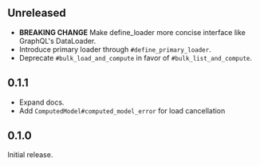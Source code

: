## Unreleased
- **BREAKING CHANGE** Make define_loader more concise interface like GraphQL's DataLoader.
- Introduce primary loader through `#define_primary_loader`.
- Deprecate `#bulk_load_and_compute` in favor of `#bulk_list_and_compute`.

## 0.1.1

- Expand docs.
- Add `ComputedModel#computed_model_error` for load cancellation

## 0.1.0

Initial release.
